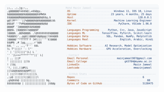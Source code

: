 <picture>
  <source srcset="https://raw.githubusercontent.com/mmazinjameel/mmazinjameel/main/dark_mode.svg?v=1743351045" media="(prefers-color-scheme: dark)">
  <img src="https://raw.githubusercontent.com/mmazinjameel/mmazinjameel/main/light_mode.svg?v=1743351045">
</picture>
